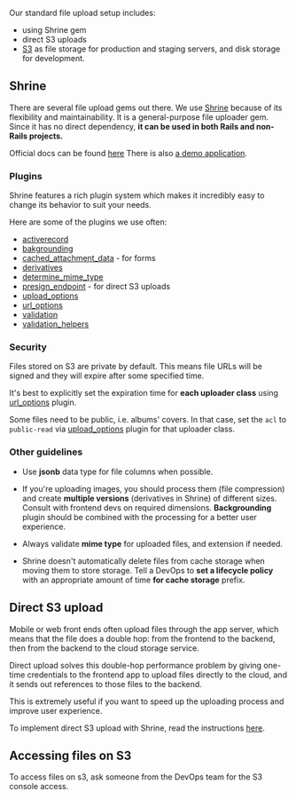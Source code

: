 Our standard file upload setup includes:
* using Shrine gem
* direct S3 uploads
* [S3](https://aws.amazon.com/s3/) as file storage for production and staging servers, and disk storage for development.

## Shrine
There are several file upload gems out there. We use [Shrine](https://github.com/janko-m/shrine) because of its flexibility and maintainability.
It is a general-purpose file uploader gem. Since it has no direct dependency,
__it can be used in both Rails and non-Rails projects.__

Official docs can be found [here](https://shrinerb.com/)
There is also [a demo application](https://github.com/erikdahlstrand/shrine-rails-example).

### Plugins
Shrine features a rich plugin system which makes it incredibly easy to change its behavior to suit your needs.

Here are some of the plugins we use often:
* [activerecord](https://shrinerb.com/docs/plugins/activerecord)
* [bakgrounding](https://shrinerb.com/docs/plugins/backgrounding)
* [cached_attachment_data](https://shrinerb.com/docs/plugins/cached_attachment_data) - for forms
* [derivatives](https://shrinerb.com/docs/plugins/derivatives)
* [determine_mime_type](https://shrinerb.com/docs/plugins/determine_mime_type)
* [presign_endpoint](https://shrinerb.com/docs/plugins/presign_endpoint) - for direct S3 uploads
* [upload_options](https://shrinerb.com/docs/plugins/upload_options)
* [url_options](https://shrinerb.com/docs/plugins/url_options)
* [validation](https://shrinerb.com/docs/validation)
* [validation_helpers](https://shrinerb.com/docs/plugins/validation_helpers)

### Security
Files stored on S3 are private by default. This means file URLs will be signed and they will expire after some specified time.

It's best to explicitly set the expiration time for **each uploader class** using [url_options](https://shrinerb.com/docs/plugins/url_options) plugin.

Some files need to be public, i.e. albums' covers. In that case, set the `acl` to `public-read` via [upload_options](https://shrinerb.com/docs/plugins/upload_options) plugin for that uploader class.

### Other guidelines

- Use **jsonb** data type for file columns when possible.

- If you're uploading images, you should process them (file compression) and create **multiple versions** (derivatives in Shrine) of different sizes. Consult with frontend devs on required dimensions.
**Backgrounding** plugin should be combined with the processing for a better user experience.

- Always validate **mime type** for uploaded files, and extension if needed.

- Shrine doesn't automatically delete files from cache storage when moving them to store storage. Tell a DevOps to **set a lifecycle policy** with an appropriate amount of time **for cache storage** prefix.

## Direct S3 upload
Mobile or web front ends often upload files through the app server, which means that the file does a double hop: from the frontend to the backend, then from the backend to the cloud storage service.

Direct upload solves this double-hop performance problem by giving one-time credentials to the frontend app to upload files directly to the cloud, and it sends out references to those files to the backend.

This is extremely useful if you want to speed up the uploading process and improve user experience.

To implement direct S3 upload with Shrine, read the instructions [here](https://shrinerb.com/docs/direct-s3).

## Accessing files on S3
To access files on s3, ask someone from the DevOps team for the S3 console access.
